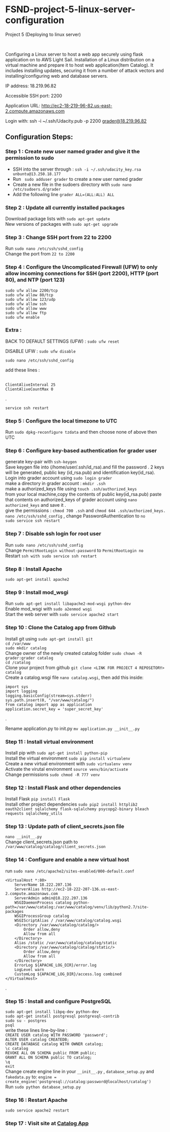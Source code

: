 # FSND-project-5-linux-server-configuration
Project 5 (Deploying to linux server)

<br />


Configuring a Linux server to host a web app securely using flask application on to AWS Light Sail. Installation of a Linux distribution on a virtual machine and prepare it to host web application(Item Catalog). It includes installing updates, securing it from a number of attack vectors and installing/configuring web and database servers.

IP address: 18.219.96.82

Accessible SSH port: 2200

Application URL: http://ec2-18-219-96-82.us-east-2.compute.amazonaws.com

Login with: ssh -i ~/.ssh/Udacity.pub -p 2200 grader@18.219.96.82

## Configuration Steps:
### Step 1 : Create new user named grader and give it the permission to sudo
- SSH into the server through : ```ssh -i ~/.ssh/udacity_key.rsa unbuntu@13.250.18.177```<br />
- Run ``` sudo adduser grader``` to create a new user named grader<br />
- Create a new file in the sudoers directory with ```sudo nano /etc/sudoers.d/grader```<br />
- Add the following line ```grader ALL=(ALL:ALL) ALL```<br />

### Step 2 : Update all currently installed packages
Download package lists with ```sudo apt-get update```<br />
New versions of packages with ```sudo apt-get upgrade```<br />

### Step 3 : Change SSH port from 22 to 2200
Run ```sudo nano /etc/ssh/sshd_config```<br />
Change the port from ```22 to 2200```<br />

### Step 4 : Configure the Uncomplicated Firewall (UFW) to only allow incoming connections for SSH (port 2200), HTTP (port 80), and NTP (port 123)
```sudo ufw allow 2200/tcp```<br />
```sudo ufw allow 80/tcp```<br />
```sudo ufw allow 123/udp```<br />
```sudo ufw allow ssh```<br />
```sudo ufw allow www ```<br />
```sudo ufw allow ftp```<br />
```sudo ufw enable```<br />

### Extra :

BACK TO DEFAULT SETTINGS (UFW) : ```sudo ufw reset``` <br />

DISABLE UFW : ```sudo ufw disable```<br />

```sudo nano /etc/ssh/sshd_config```<br />

add these lines : <br /> <br />
```
ClientAliveInterval 25
ClientAliveCountMax 0
```
.<br />

```service ssh restart``` <br />

### Step 5 : Configure the local timezone to UTC
Run ```sudo dpkg-reconfigure tzdata``` and then choose none of above then UTC<br />

### Step 6 : Configure key-based authentication for grader user
generate key-pair with ```ssh-keygen```<br />
Save keygen file into (/home/user/.ssh/id_rsa).and fill the password . 2 keys will be generated, public key (id_rsa.pub) and identification key(id_rsa).<br />
Login into grader account using ```sudo login grader``` <br />
make a directory in grader account : ```mkdir .ssh```<br />
make a authorized_keys file using ```touch .ssh/authorized_keys```<br />
from your local machine,copy the contents of public key(id_rsa.pub) paste that contents on authorized_keys of grader account using ```nano authorized_keys``` and save it .<br />
give the permissions : ```chmod 700 .ssh``` and ```chmod 644 .ssh/authorized_keys.```<br />
```nano /etc/ssh/sshd_config``` , change PasswordAuthentication to ```no``` <br />
```sudo service ssh restart```<br />

### Step 7 : Disable ssh login for root user
Run ```sudo nano /etc/ssh/sshd_config```<br />
Change ```PermitRootLogin without-password``` to ```PermitRootLogin no```<br />
Restart ```ssh with sudo service ssh restart```<br />

### Step 8 : Install Apache
```sudo apt-get install apache2```<br />

### Step 9 : Install mod_wsgi
Run ```sudo apt-get install libapache2-mod-wsgi python-dev```<br />
Enable mod_wsgi with ```sudo a2enmod wsgi```<br />
Start the web server with ```sudo service apache2 start```<br />

### Step 10 : Clone the Catalog app from Github
Install git using ```sudo apt-get install git```<br />
```cd /var/www```<br />
```sudo mkdir catalog```<br />
Change owner of the newly created catalog folder ```sudo chown -R grader:grader catalog```<br />
```cd /catalog```<br />
Clone your project from github ```git clone <LINK FOR PROJECT 4 REPOSETORY> catalog```<br />
Create a catalog.wsgi file ```nano catalog.wsgi```, then add this inside:<br />
```
import sys
import logging
logging.basicConfig(stream=sys.stderr)
sys.path.insert(0, "/var/www/catalog/")
from catalog import app as application
application.secret_key = 'super_secret_key'
```
.<br />

Rename application.py to init.py ```mv application.py __init__.py```<br />

### Step 11 : Install virtual environment
Install pip with ```sudo apt-get install python-pip```<br />
Install the virtual environment ```sudo pip install virtualenv```<br />
Create a new virtual environment with ```sudo virtualenv venv```<br />
Activate the virutal environment ```source venv/bin/activate```<br />
Change permissions ```sudo chmod -R 777 venv```<br />

### Step 12 : Install Flask and other dependencies
Install Flask ```pip install Flask```<br />
Install other project dependencies ```sudo pip2 install httplib2 oauth2client sqlalchemy flask-sqlalchemy psycopg2-binary bleach requests sqlalchemy_utils```<br />


### Step 13 : Update path of client_secrets.json file
```nano __init__.py```<br />
Change client_secrets.json path to ```/var/www/catalog/catalog/client_secrets.json```<br />

### Step 14 : Configure and enable a new virtual host

run ```sudo nano /etc/apache2/sites-enabled/000-default.conf``` <br />


```
<VirtualHost *:80>
    ServerName 18.222.207.136
    ServerAlias http://ec2-18-222-207-136.us-east-2.compute.amazonaws.com
    ServerAdmin admin@18.222.207.136
    WSGIDaemonProcess catalog python-path=/var/www/catalog:/var/www/catalog/venv/lib/python2.7/site-packages
    WSGIProcessGroup catalog
    WSGIScriptAlias / /var/www/catalog/catalog.wsgi
    <Directory /var/www/catalog/catalog/>
        Order allow,deny
        Allow from all
    </Directory>
    Alias /static /var/www/catalog/catalog/static
    <Directory /var/www/catalog/catalog/static/>
        Order allow,deny
        Allow from all
    </Directory>
    ErrorLog ${APACHE_LOG_DIR}/error.log
    LogLevel warn
    CustomLog ${APACHE_LOG_DIR}/access.log combined
</VirtualHost> 
```

.<br />

### Step 15 : Install and configure PostgreSQL
```sudo apt-get install libpq-dev python-dev```<br />
```sudo apt-get install postgresql postgresql-contrib```<br />
```sudo su - postgres```<br />
```psql```<br />
write these lines line-by-line : <br />
```CREATE USER catalog WITH PASSWORD 'password';```<br />
```ALTER USER catalog CREATEDB;```<br />
```CREATE DATABASE catalog WITH OWNER catalog;```<br />
```\c catalog```<br />
```REVOKE ALL ON SCHEMA public FROM public;```<br />
```GRANT ALL ON SCHEMA public TO catalog;```<br />
```\q```<br />
```exit```<br />
Change create engine line in your ```__init__.py``` , ```database_setup.py``` and ```fakedata.py``` to: ```engine = create_engine('postgresql://catalog:password@localhost/catalog')```<br />
Run ```sudo python database_setup.py```<br />

### Step 16 : Restart Apache
```sudo service apache2 restart```<br />

### Step 17 : Visit site at [Catalog App](http://ec2-18-219-96-82.us-east-2.compute.amazonaws.com)


